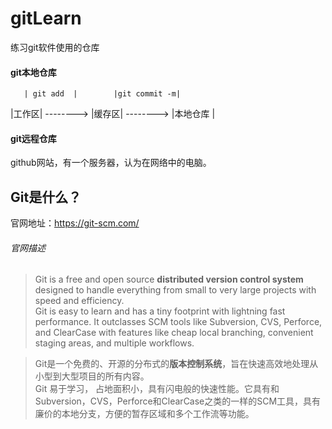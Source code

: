 # gitLearn
练习git软件使用的仓库

#### git本地仓库
       | git add  |        |git commit -m|            

|工作区|   -------->  |缓存区|    -------->      |本地仓库 |

#### git远程仓库
github网站，有一个服务器，认为在网络中的电脑。

## Git是什么？  
官网地址：https://git-scm.com/
###### 官网描述
>Git is a free and open source **distributed version control system** designed to handle everything from small to very large projects with speed and efficiency.  
Git is easy to learn and has a tiny footprint with lightning fast performance. It outclasses SCM tools like Subversion, CVS, Perforce, and ClearCase with features like cheap local branching, convenient staging areas, and multiple workflows.

>Git是一个免费的、开源的分布式的**版本控制系统**，旨在快速高效地处理从小型到大型项目的所有内容。  
Git 易于学习， 占地面积小，具有闪电般的快速性能。它具有和Subversion，CVS，Perforce和ClearCase之类的一样的SCM工具，具有廉价的本地分支，方便的暂存区域和多个工作流等功能。
